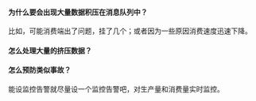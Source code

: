 #### 为什么要会出现大量数据积压在消息队列中？

比如，可能消费端出了问题，挂了几个；或者因为一些原因消费速度迅速下降。



#### 怎么处理大量的挤压数据？



#### 怎么预防类似事故？

能设监控告警就尽量设一个监控告警吧，对生产量和消费量实时监控。

